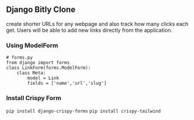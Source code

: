 ## Django Bitly Clone

create shorter URLs for any webpage and also track how many clicks each get.
Users will be able to add new links directly from the application.

### Using ModelForm

```
# forms.py
from django import forms
class LinkForm(forms.ModelForm):
    class Meta:
        model = Link
        fields = ['name','url','slug']

```

### Install Crispy Form

`pip install django-crispy-forms`
`pip install crispy-tailwind`

